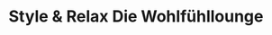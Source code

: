 ---
title: "Style & Relax Die Wohlfühllounge"
url: /kapfenberg/style-und-relax-die-wohlfuehllounge/
shop: Kosmetik
---